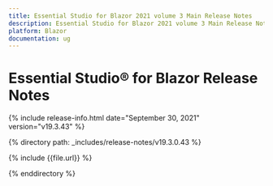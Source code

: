 ```yaml
---
title: Essential Studio for Blazor 2021 volume 3 Main Release Notes  
description: Essential Studio for Blazor 2021 volume 3 Main Release Notes  
platform: Blazor
documentation: ug
---
```


# Essential Studio&reg; for Blazor Release Notes  

{% include release-info.html date="September 30, 2021"  version="v19.3.43" %} 

{% directory path: _includes/release-notes/v19.3.0.43 %}

{% include {{file.url}} %}

{% enddirectory %}